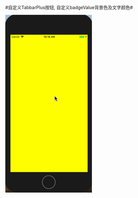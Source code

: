 #自定义TabbarPlus按钮, 自定义badgeValue背景色及文字颜色#

![Snip](https://github.com/dajun512/CXJTabbarController/blob/master/TabbarControllerImg.gif?raw=true)
